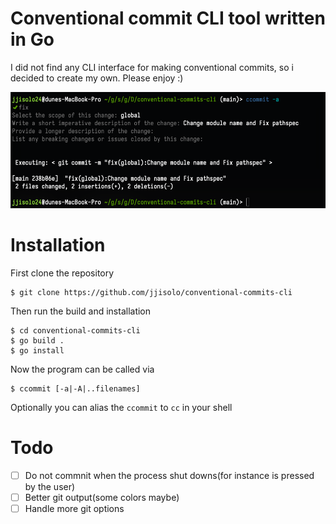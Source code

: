 # Conventional commit CLI tool written in Go
I did not find any CLI interface for making conventional commits, so i decided to create my own. Please enjoy :)

![application screenshot](https://github.com/jjisolo/conventional-commits-cli/blob/main/screenshot.png)

# Installation

First clone the repository
```
$ git clone https://github.com/jjisolo/conventional-commits-cli
```

Then run the build and installation
```
$ cd conventional-commits-cli
$ go build .
$ go install
```
Now the program can be called via
```
$ ccommit [-a|-A|..filenames]
```

Optionally you can alias the ```ccommit``` to ``cc`` in your shell

# Todo

- [ ] Do not commnit when the process shut downs(for instance <C-c> is pressed by the user)
- [ ] Better git output(some colors maybe)
- [ ] Handle more git options
